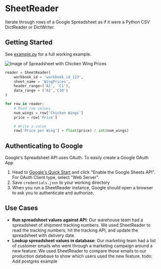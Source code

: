 # SheetReader

Iterate through rows of a Google Spreadsheet as if it were a Python CSV DictReader or DictWriter.

## Getting Started
See [example.py](example.py) for a full working example.

![Image of Spreadsheet with Chicken Wing Prices](/chicken_wing_spreadsheet.png)
```python
reader = SheetReader(
    workbook_id = 'workbook_id_123',
    sheet_name = 'WingPrices',
    header_range=('A1', 'C1'),
    data_range = ('A2','C10')
)

for row in reader:
    # Read row values
    num_wings = row['Chicken Wings']
    price = row['Price']

    # Write a value
    row['Price per Wing'] = float(price) / int(num_wings)
```

## Authenticating to Google
Google's Spreadsheet API uses OAuth. To easily create a Google OAuth App
1. Head to [Google's Quick Start](https://developers.google.com/sheets/api/quickstart/python#step_1_turn_on_the) and click "Enable the Google Sheets API". For OAuth Client type, select "Web Server".
2. Save `credentials.json` to your working directory
3. When you run a SheetReader instance, Google should open a browser to ask you to authenticate and authorize.

## Use Cases
- __Run spreadsheet values against API__: Our warehouse team had a spreadsheet of shipment tracking numbers. We used SheetReader to read the tracking numbers, hit the tracking API, and update the spreadsheet with delivery date.
- __Lookup spreadsheet values in database__: Our marketing team had a list of customer emails who went through a marketing campaign around a new feature. We used SheetReader to compare those emails to our production database to show which users used the new feature. todo: Add postgres example
